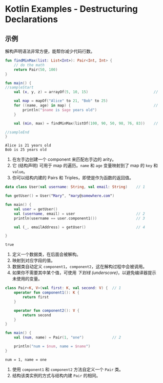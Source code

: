 # Kotlin Examples - Destructuring Declarations

## 示例

解构声明语法非常方便，能帮你减少代码行数。

```kt
fun findMinMax(list: List<Int>): Pair<Int, Int> {
    // do the math
    return Pair(50, 100)
}

fun main() {
//sampleStart
    val (x, y, z) = arrayOf(5, 10, 15)                              // 1

    val map = mapOf("Alice" to 21, "Bob" to 25)
    for ((name, age) in map) {                                      // 2
        println("$name is $age years old")          
    }

    val (min, max) = findMinMax(listOf(100, 90, 50, 98, 76, 83))    // 3

//sampleEnd
}
```

```
Alice is 21 years old
Bob is 25 years old
```

1. 在左手边创建一个 component 来匹配右手边的 arity。
2. 它 (结构声明) 可用于 map 的遍历。`name` 和 `age` 变量映射到了 map 的 `key` 和 `value`。
3. 你可以结构内建的 Pairs 和 Triples，即使是作为函数的返回值。



```kt
data class User(val username: String, val email: String)    // 1

fun getUser() = User("Mary", "mary@somewhere.com")

fun main() {
    val user = getUser()
    val (username, email) = user                            // 2
    println(username == user.component1())                  // 3

    val (_, emailAddress) = getUser()                       // 4

}
```

```
true
```

1. 定义一个数据类，在后面会被解构。
2. 映射到对应字段的值。
3. 数据类自动定义 `component1`，`component2`，这在解构过程中会被调用。
4. 如果你不需要其中某个值，可使用 *下划线 (underscore)*，以避免编译器提示未使用的变量。



```kt
class Pair<K, V>(val first: K, val second: V) {  // 1
    operator fun component1(): K {              
        return first
    }

    operator fun component2(): V {              
        return second
    }
}

fun main() {
    val (num, name) = Pair(1, "one")             // 2

    println("num = $num, name = $name")
}
```

```
num = 1, name = one
```

1. 使用 `component1` 和 `component2` 方法自定义一个 `Pair` 类。
2. 结构该类实例的方式与结构内建 `Pair` 的相同。
